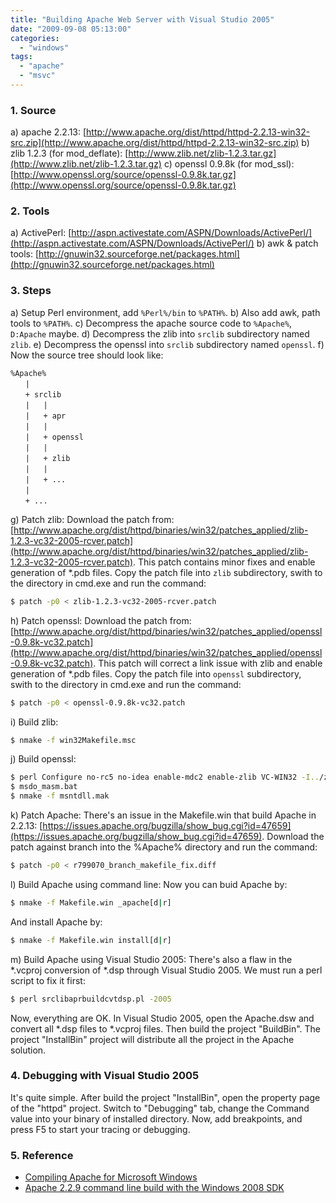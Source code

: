 ```yaml
---
title: "Building Apache Web Server with Visual Studio 2005"
date: "2009-09-08 05:13:00"
categories: 
  - "windows"
tags: 
  - "apache"
  - "msvc"
---
```


### 1. Source

a) apache 2.2.13: [http://www.apache.org/dist/httpd/httpd-2.2.13-win32-src.zip](http://www.apache.org/dist/httpd/httpd-2.2.13-win32-src.zip) b) zlib 1.2.3 (for mod_deflate): [http://www.zlib.net/zlib-1.2.3.tar.gz](http://www.zlib.net/zlib-1.2.3.tar.gz) c) openssl 0.9.8k (for mod_ssl): [http://www.openssl.org/source/openssl-0.9.8k.tar.gz](http://www.openssl.org/source/openssl-0.9.8k.tar.gz)

### 2. Tools

a) ActivePerl: [http://aspn.activestate.com/ASPN/Downloads/ActivePerl/](http://aspn.activestate.com/ASPN/Downloads/ActivePerl/) b) awk & patch tools: [http://gnuwin32.sourceforge.net/packages.html](http://gnuwin32.sourceforge.net/packages.html)

### 3. Steps

a) Setup Perl environment, add `%Perl%/bin` to `%PATH%`. b) Also add awk, path tools to `%PATH%`. c) Decompress the apache source code to `%Apache%`, `D:Apache` maybe. d) Decompress the zlib into `srclib` subdirectory named `zlib`. e) Decompress the openssl into `srclib` subdirectory named `openssl`. f) Now the source tree should look like:

```
%Apache%
　　|
　　+ srclib
　　|   |
　　|   + apr
　　|   |
　　|   + openssl
　　|   |
　　|   + zlib
　　|   |
　　|   + ...
　　|
　　+ ...
```

g) Patch zlib: Download the patch from: [http://www.apache.org/dist/httpd/binaries/win32/patches_applied/zlib-1.2.3-vc32-2005-rcver.patch](http://www.apache.org/dist/httpd/binaries/win32/patches_applied/zlib-1.2.3-vc32-2005-rcver.patch). This patch contains minor fixes and enable generation of \*.pdb files. Copy the patch file into `zlib` subdirectory, swith to the directory in cmd.exe and run the command:

```bash
$ patch -p0 < zlib-1.2.3-vc32-2005-rcver.patch
```

h) Patch openssl: Download the patch from: [http://www.apache.org/dist/httpd/binaries/win32/patches_applied/openssl-0.9.8k-vc32.patch](http://www.apache.org/dist/httpd/binaries/win32/patches_applied/openssl-0.9.8k-vc32.patch). This patch will correct a link issue with zlib and enable generation of \*.pdb files. Copy the patch file into `openssl` subdirectory, swith to the directory in cmd.exe and run the command:

```bash
$ patch -p0 < openssl-0.9.8k-vc32.patch
```

i) Build zlib:

```bash
$ nmake -f win32Makefile.msc
```

j) Build openssl:

```bash
$ perl Configure no-rc5 no-idea enable-mdc2 enable-zlib VC-WIN32 -I../zlib -L../zlib
$ msdo_masm.bat
$ nmake -f msntdll.mak
```

k) Patch Apache: There's an issue in the Makefile.win that build Apache in 2.2.13: [https://issues.apache.org/bugzilla/show_bug.cgi?id=47659](https://issues.apache.org/bugzilla/show_bug.cgi?id=47659). Download the patch against branch into the %Apache% directory and run the command:

```bash
$ patch -p0 < r799070_branch_makefile_fix.diff
```

l) Build Apache using command line: Now you can buid Apache by:

```bash
$ nmake -f Makefile.win _apache[d|r]
```

And install Apache by:

```bash
$ nmake -f Makefile.win install[d|r]
```

m) Build Apache using Visual Studio 2005: There's also a flaw in the \*.vcproj conversion of \*.dsp through Visual Studio 2005. We must run a perl script to fix it first:

```bash
$ perl srclibaprbuildcvtdsp.pl -2005
```

Now, everything are OK. In Visual Studio 2005, open the Apache.dsw and convert all \*.dsp files to \*.vcproj files. Then build the project "BuildBin". The project "InstallBin" project will distribute all the project in the Apache solution.

### 4. Debugging with Visual Studio 2005

It's quite simple. After build the project "InstallBin", open the property page of the "httpd" project. Switch to "Debugging" tab, change the Command value into your binary of installed directory. Now, add breakpoints, and press F5 to start your tracing or debugging.

### 5. Reference

- [Compiling Apache for Microsoft Windows](http://httpd.apache.org/docs/2.2/platform/win_compiling.html)
- [Apache 2.2.9 command line build with the Windows 2008 SDK](http://www.apachelounge.com/viewtopic.php?t=2560)

